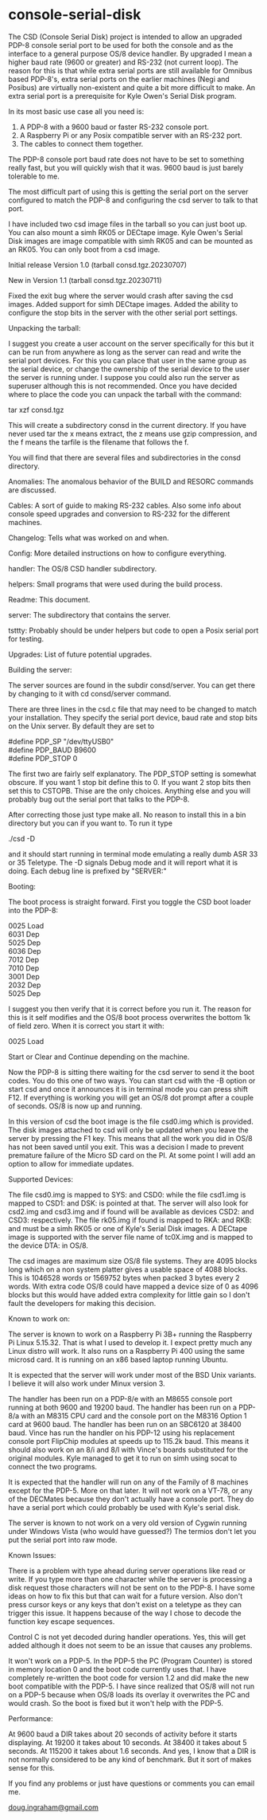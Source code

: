 # console-serial-disk
The CSD (Console Serial Disk) project is intended to allow an upgraded
PDP-8 console serial port to be used for both the console and as the
interface to a general purpose OS/8 device handler.  By upgraded I mean
a higher baud rate (9600 or greater) and RS-232 (not current loop).  The
reason for this is that while extra serial ports are still available for
Omnibus based PDP-8's, extra serial ports on the earlier machines (Negi
and Posibus) are virtually non-existent and quite a bit more difficult to
make.  An extra serial port is a prerequisite for Kyle Owen's Serial Disk
program.

In its most basic use case all you need is:

1) A PDP-8 with a 9600 baud or faster RS-232 console port.
2) A Raspberry Pi or any Posix compatible server with an RS-232 port.
3) The cables to connect them together.

The PDP-8 console port baud rate does not have to be set to something
really fast, but you will quickly wish that it was.  9600 baud is just
barely tolerable to me.

The most difficult part of using this is getting the serial port on the
server configured to match the PDP-8 and configuring the csd server to
talk to that port.

I have included two csd image files in the tarball so you can just
boot up.  You can also mount a simh RK05 or DECtape image. Kyle Owen's Serial
Disk images are image compatible with simh RK05 and can be mounted as an RK05.
You can only boot from a csd image.

Initial release Version 1.0 (tarball consd.tgz.20230707)

New in Version 1.1 (tarball consd.tgz.20230711)

Fixed the exit bug where the server would crash after saving the csd images.
Added support for simh DECtape images.
Added the ability to configure the stop bits in the server with the other serial port settings.

Unpacking the tarball:

I suggest you create a user account on the server specifically for this
but it can be run from anywhere as long as the server can read and write
the serial port devices.  For this you can place that user in the same
group as the serial device, or change the ownership of the serial device
to the user the server is running under.  I suppose you could also run
the server as superuser although this is not recommended.  Once you have
decided where to place the code you can unpack the tarball with the
command:

tar xzf consd.tgz

This will create a subdirectory consd in the current directory.  If you
have never used tar the x means extract, the z means use gzip compression, and
the f means the tarfile is the filename that follows the f.

You will find that there are several files and subdirectories in the
consd directory.

Anomalies: The anomalous behavior of the BUILD and RESORC commands are discussed.

Cables: A sort of guide to making RS-232 cables.  Also some info about console speed upgrades and conversion to RS-232 for the different machines.

Changelog: Tells what was worked on and when.

Config: More detailed instructions on how to configure everything.

handler: The OS/8 CSD handler subdirectory.

helpers: Small programs that were used during the build process.

Readme: This document.

server: The subdirectory that contains the server.

tsttty: Probably should be under helpers but code to open a Posix serial port for testing.

Upgrades: List of future potential upgrades.


Building the server:

The server sources are found in the subdir consd/server.  You can get
there by changing to it with cd consd/server command.

There are three lines in the csd.c file that may need to be changed to
match your installation.  They specify the serial port device, baud
rate and stop bits on the Unix server.  By default they are set to

#define PDP_SP          "/dev/ttyUSB0"  
#define PDP_BAUD        B9600  
#define PDP_STOP        0  

The first two are fairly self explanatory.  The PDP_STOP setting is somewhat obscure.
If you want 1 stop bit define this to 0.  If you want 2 stop bits then set this to CSTOPB.
Thise are the only choices.  Anything else and you will probably bug out the serial port
that talks to the PDP-8.

After correcting those just type make all.  No reason to install this in
a bin directory but you can if you want to.  To run it type

./csd -D

and it should start running in terminal mode emulating a really dumb ASR
33 or 35 Teletype.  The -D signals Debug mode and it will report what it
is doing.  Each debug line is prefixed by "SERVER:"

Booting:

The boot process is straight forward.  First you toggle the CSD boot loader
into the PDP-8:

0025    Load  
6031    Dep  
5025    Dep  
6036    Dep  
7012    Dep  
7010    Dep  
3001    Dep  
2032    Dep  
5025    Dep  

I suggest you then verify that it is correct before you run it.  The
reason for this is it self modifies and the OS/8 boot process overwrites
the bottom 1k of field zero.  When it is correct you start it with:

0025    Load

Start or Clear and Continue depending on the machine.

Now the PDP-8 is sitting there waiting for the csd server to send it the
boot codes.  You do this one of two ways.  You can start csd with the -B
option or start csd and once it announces it is in terminal mode you can
press shift F12.  If everything is working you will get an OS/8 dot
prompt after a couple of seconds.  OS/8 is now up and running.

In this version of csd the boot image is the file csd0.img which is
provided.  The disk images attached to csd will only be updated when you
leave the server by pressing the F1 key.  This means that all the work
you did in OS/8 has not been saved until you exit.  This was a decision
I made to prevent premature failure of the Micro SD card on the PI.  At
some point I will add an option to allow for immediate updates.

Supported Devices:

The file csd0.img is mapped to SYS: and CSD0: while the file csd1.img is
mapped to CSD1: and DSK: is pointed at that.
The server will also look for csd2.img and csd3.img and if found will be
available as devices CSD2: and CSD3: respectively.  The file rk05.img if
found is mapped to RKA: and RKB: and must be a simh RK05 or one of
Kyle's Serial Disk images.  A DECtape image is supported with the server
file name of tc0X.img and is mapped to the device DTA: in OS/8.

The csd images are maximum size OS/8 file systems.  They are 4095 blocks
long which on a non system platter gives a usable space of 4088 blocks.
This is 1046528 words or 1569752 bytes when packed 3 bytes every 2 words.
With extra code OS/8 could have mapped a device size of 0 as 4096 blocks
but this would have added extra complexity for little gain so I don't
fault the developers for making this decision.

Known to work on:

The server is known to work on a Raspberry Pi 3B+ running the Raspberry
Pi Linux 5.15.32. That is what I used to develop it.  I expect pretty
much any Linux distro will work.  It also runs on a Raspberry Pi 400
using the same microsd card.  It is running on an x86 based laptop running
Ubuntu.

It is expected that the server will work under most of the BSD Unix variants.
I believe it will also work under Minux version 3.

The handler has been run on a PDP-8/e with an M8655 console port running
at both 9600 and 19200 baud.
The handler has been run on a PDP-8/a with an M8315 CPU card and the
console port on the M8316 Option 1 card at 9600 baud.
The handler has been run on an SBC6120 at 38400 baud.
Vince has run the handler on his PDP-12 using his replacement console port FlipChip modules
at speeds up to 115.2k baud.  This means it should also work on an 8/i and 8/l with Vince's
boards substituted for the original modules.
Kyle managed to get it to run on simh using socat to connect the two programs.

It is expected that the handler will run on any of the Family of 8
machines except for the PDP-5.  More on that later.  It will not work
on a VT-78, or any of the DECMates because they don't actually have
a console port.  They do have a serial port which could probably be
used with Kyle's serial disk.

The server is known to not work on a very old version of Cygwin running
under Windows Vista (who would have guessed?)  The termios don't let
you put the serial port into raw mode.

Known Issues:

There is a problem with type ahead during server operations like read or
write.  If you type more than one character while the server is
processing a disk request those characters will not be sent on to the
PDP-8.  I have some ideas on how to fix this but that can wait for a
future version.  Also don't press cursor keys or any keys that don't exist
on a teletype as they can trigger this issue.  It happens because of the
way I chose to decode the function key escape sequences.

Control C is not yet decoded during handler operations.  Yes, this will
get added although it does not seem to be an issue that causes any
problems.

It won't work on a PDP-5.  In the PDP-5 the PC (Program Counter) is
stored in memory location 0 and the boot code currently uses that.  I
have completely re-written the boot code for version 1.2 and did make the new boot
compatible with the PDP-5.  I have since realized
that OS/8 will not run on a PDP-5 because when OS/8 loads its overlay it
overwrites the PC and would crash.  So the boot is fixed but it won't help with
the PDP-5.

Performance:

At 9600 baud a DIR takes about 20 seconds of activity before it starts
displaying.  At 19200 it takes about 10 seconds.  At 38400 it takes about 5 seconds.
At 115200 it takes about 1.6 seconds.  And yes, I know that a DIR is not normally
considered to be any kind of benchmark.  But it sort of makes sense for this.

If you find any problems or just have questions or comments you can
email me.

doug.ingraham@gmail.com
